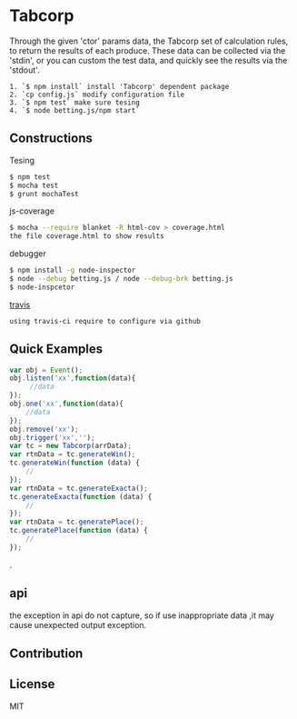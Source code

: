 # Tabcorp
Through the given 'ctor' params data, the Tabcorp set of calculation rules, to return the results of each produce.
These data can be collected via the 'stdin', or you can custom the test data,
and quickly see the results via the 'stdout'.

```
1. `$ npm install` install 'Tabcorp' dependent package
2. `cp config.js` modify configuration file
3. `$ npm test` make sure tesing
4. `$ node betting.js/npm start`
```

## Constructions

Tesing

```bash
$ npm test
$ mocha test
$ grunt mochaTest
```

js-coverage

```bash
$ mocha --require blanket -R html-cov > coverage.html
the file coverage.html to show results
```

debugger

```bash
$ npm install -g node-inspector
$ node --debug betting.js / node --debug-brk betting.js
$ node-inspcetor
```

[travis](https://travis-ci.org)

```
using travis-ci require to configure via github
```

## Quick Examples

```javascript
var obj = Event();
obj.listen('xx',function(data){
     //data
});
obj.one('xx',function(data){
    //data
});
obj.remove('xx');
obj.trigger('xx','');
var tc = new Tabcorp(arrData);
var rtnData = tc.generateWin();
tc.generateWin(function (data) {
    //
});
var rtnData = tc.generateExacta();
tc.generateExacta(function (data) {
    //
});
var rtnData = tc.generatePlace();
tc.generatePlace(function (data) {
    //
});
```
.

## api
the exception in api do not capture, so if use inappropriate data ,it may cause unexpected output exception.

## Contribution


## License

MIT